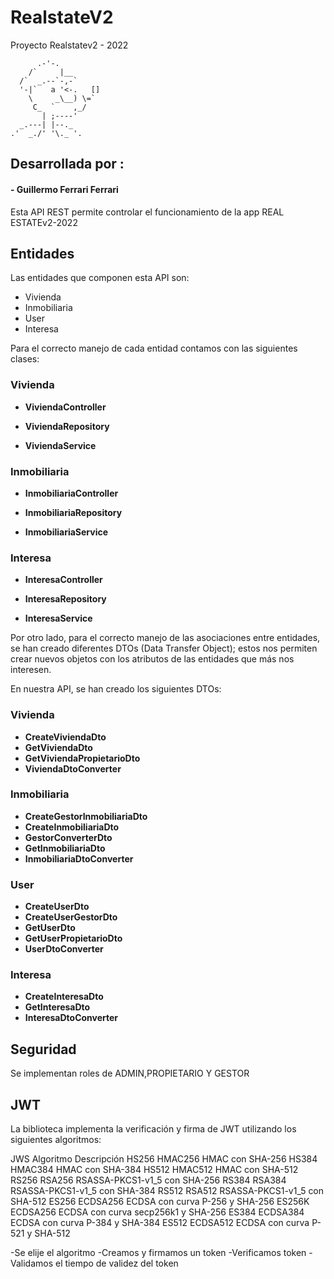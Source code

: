 # RealstateV2
Proyecto Realstatev2 - 2022




          .-'-.
        /`     |__
      /`  _.--`-,-`
      '-|`   a '<-.   []
        \     _\__) \=`
         C_  `    ,_/
           | ;----'
      _.---| |--._
    .'  _./' '\._ '.
 


## Desarrollada por :
#### - Guillermo Ferrari Ferrari

Esta API REST permite controlar el funcionamiento de la app REAL ESTATEv2-2022



## Entidades

Las entidades que componen esta API son:

- Vivienda
- Inmobiliaria
- User
- Interesa 

Para el correcto manejo de cada entidad contamos con las siguientes clases:

### Vivienda

- **ViviendaController**   

- **ViviendaRepository**
  
- **ViviendaService**
 

### Inmobiliaria

- **InmobiliariaController**

- **InmobiliariaRepository**
  
- **InmobiliariaService**


### Interesa

- **InteresaController**

- **InteresaRepository**
  
- **InteresaService**



Por otro lado, para el correcto manejo de las asociaciones entre entidades, se han creado diferentes DTOs (Data Transfer Object); estos nos permiten crear nuevos objetos con los atributos de las entidades que más nos interesen.

En nuestra API, se han creado los siguientes DTOs:

### Vivienda

- **CreateViviendaDto**
- **GetViviendaDto**
- **GetViviendaPropietarioDto**
- **ViviendaDtoConverter**


### Inmobiliaria

- **CreateGestorInmobiliariaDto**
- **CreateInmobiliariaDto**
- **GestorConverterDto**
- **GetInmobiliariaDto**
- **InmobiliariaDtoConverter**

### User

- **CreateUserDto**
- **CreateUserGestorDto**
- **GetUserDto**
- **GetUserPropietarioDto**
- **UserDtoConverter**

### Interesa

- **CreateInteresaDto**
- **GetInteresaDto**
- **InteresaDtoConverter**






## Seguridad

Se implementan roles de ADMIN,PROPIETARIO Y GESTOR

## JWT

La biblioteca implementa la verificación y firma de JWT utilizando los siguientes algoritmos:

JWS	    Algoritmo	    Descripción
HS256	HMAC256	    HMAC con SHA-256
HS384	HMAC384	    HMAC con SHA-384
HS512	HMAC512 	HMAC con SHA-512
RS256	RSA256	    RSASSA-PKCS1-v1_5 con SHA-256
RS384	RSA384	    RSASSA-PKCS1-v1_5 con SHA-384
RS512	RSA512	    RSASSA-PKCS1-v1_5 con SHA-512
ES256	ECDSA256	ECDSA con curva P-256 y SHA-256
ES256K	ECDSA256	ECDSA con curva secp256k1 y SHA-256
ES384	ECDSA384	ECDSA con curva P-384 y SHA-384
ES512	ECDSA512	ECDSA con curva P-521 y SHA-512


-Se elije el algoritmo
-Creamos y firmamos un token
-Verificamos token
-Validamos el tiempo de validez del token





